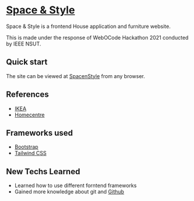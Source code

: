 # [Space & Style](https://spacenstyle-bug-busters.netlify.app/)
Space & Style is a frontend House application and furniture website.

This is made under the response of WebOCode Hackathon 2021 
conducted by IEEE NSUT.

## Quick start

The site can be viewed at [SpacenStyle](https://spacenstyle-bug-busters.netlify.app/) from any browser.

## References

* [IKEA](https://www.ikea.com/in/en/)
* [Homecentre](https://www.homecentre.in/in/en/department/bedroom)

## Frameworks used

* [Bootstrap](https://getbootstrap.com/)
* [Tailwind CSS](https://tailwindcss.com/)

## New Techs Learned

* Learned how to use different forntend frameworks
* Gained more knowledge about git and [Github](https://github.com/)




